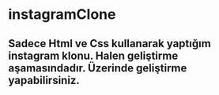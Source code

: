 # instagramClone



## Sadece Html ve Css kullanarak yaptığım instagram klonu. Halen geliştirme aşamasındadır. Üzerinde geliştirme yapabilirsiniz.
